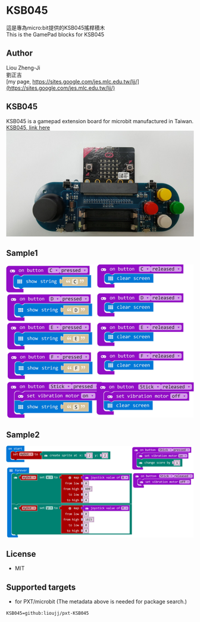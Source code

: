 # KSB045

這是專為micro:bit提供的KSB045搖桿積木\
This is the GamePad blocks for KSB045

## Author
Liou Zheng-Ji\
劉正吉\
[my page, https://sites.google.com/jes.mlc.edu.tw/ljj/](https://sites.google.com/jes.mlc.edu.tw/ljj/)

## KSB045
KSB045 is a gamepad extension board for microbit manufactured in Taiwan.\
[KSB045, link here](http://www.buyic.com.tw/product_info.php?products_id=6747&Twesid=9pummf26rphq5rimfp8e0gatf2)
![image](KSB045.jpg)

## Sample1
![image](sample1.jpg)

## Sample2
![image](sample2.jpg)

## License

* MIT

## Supported targets

* for PXT/microbit
(The metadata above is needed for package search.)

```package
KSB045=github:lioujj/pxt-KSB045
```
